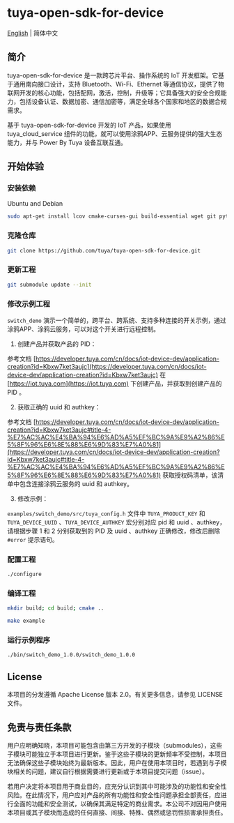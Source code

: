 # tuya-open-sdk-for-device
[English](https://github.com/tuya/tuya-open-sdk-for-device/blob/master/README.md) | 简体中文

## 简介
tuya-open-sdk-for-device 是一款跨芯片平台、操作系统的 IoT 开发框架。它基于通用南向接口设计，支持 Bluetooth、Wi-Fi、Ethernet 等通信协议，提供了物联网开发的核心功能，包括配网，激活，控制，升级等；它具备强大的安全合规能力，包括设备认证、数据加密、通信加密等，满足全球各个国家和地区的数据合规需求。

基于 tuya-open-sdk-for-device 开发的 IoT 产品，如果使用 tuya_cloud_service 组件的功能，就可以使用涂鸦APP、云服务提供的强大生态能力，并与 Power By Tuya 设备互联互通。


## 开始体验

### 安装依赖
Ubuntu and Debian

```sh
sudo apt-get install lcov cmake-curses-gui build-essential wget git python3 libc6-i386 libsystemd-dev
```

### 克隆仓库

```sh
git clone https://github.com/tuya/tuya-open-sdk-for-device.git
```

### 更新工程

```sh
git submodule update --init
```

### 修改示例工程
`switch_demo` 演示一个简单的，跨平台、跨系统、支持多种连接的开关示例，通过涂鸦APP、涂鸦云服务，可以对这个开关进行远程控制。

1. 创建产品并获取产品的 PID：

参考文档 [https://developer.tuya.com/cn/docs/iot-device-dev/application-creation?id=Kbxw7ket3aujc](https://developer.tuya.com/cn/docs/iot-device-dev/application-creation?id=Kbxw7ket3aujc) 在 [https://iot.tuya.com](https://iot.tuya.com) 下创建产品，并获取到创建产品的 PID 。

2. 获取正确的 uuid 和 authkey：

参考文档 [https://developer.tuya.com/cn/docs/iot-device-dev/application-creation?id=Kbxw7ket3aujc#title-4-%E7%AC%AC%E4%BA%94%E6%AD%A5%EF%BC%9A%E9%A2%86%E5%8F%96%E6%8E%88%E6%9D%83%E7%A0%81](https://developer.tuya.com/cn/docs/iot-device-dev/application-creation?id=Kbxw7ket3aujc#title-4-%E7%AC%AC%E4%BA%94%E6%AD%A5%EF%BC%9A%E9%A2%86%E5%8F%96%E6%8E%88%E6%9D%83%E7%A0%81) 获取授权码清单，该清单中包含连接涂鸦云服务的 uuid 和 authkey。

3. 修改示例：

`examples/switch_demo/src/tuya_config.h` 文件中 `TUYA_PRODUCT_KEY` 和 `TUYA_DEVICE_UUID` 、`TUYA_DEVICE_AUTHKEY` 宏分别对应 pid 和 uuid 、authkey，请根据步骤 1 和 2 分别获取到的 PID 及 uuid 、authkey 正确修改，修改后删除 `#error` 提示语句。 

### 配置工程

```sh
./configure
```

### 编译工程

```sh
mkdir build; cd build; cmake ..

make example
```

### 运行示例程序

```sh
./bin/switch_demo_1.0.0/switch_demo_1.0.0
```

## License

本项目的分发遵循 Apache License 版本 2.0。有关更多信息，请参见 LICENSE 文件。


## 免责与责任条款

用户应明确知晓，本项目可能包含由第三方开发的子模块（submodules），这些子模块可能独立于本项目进行更新。鉴于这些子模块的更新频率不受控制，本项目无法确保这些子模块始终为最新版本。因此，用户在使用本项目时，若遇到与子模块相关的问题，建议自行根据需要进行更新或于本项目提交问题（issue）。

若用户决定将本项目用于商业目的，应充分认识到其中可能涉及的功能性和安全性风险。在此情况下，用户应对产品的所有功能性和安全性问题承担全部责任，应进行全面的功能和安全测试，以确保其满足特定的商业需求。本公司不对因用户使用本项目或其子模块而造成的任何直接、间接、特殊、偶然或惩罚性损害承担责任。
